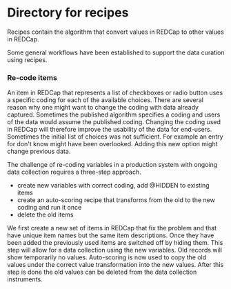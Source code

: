 # Directory for recipes

Recipes contain the algorithm that convert values in REDCap to other values in REDCap.

Some general workflows have been established to support the data curation using recipes.

### Re-code items

An item in REDCap that represents a list of checkboxes or radio button uses a specific coding for each of the available choices. There are several reason why one might want to change the coding with data already captured. Sometimes the published algorithm specifies a coding and users of the data would assume the published coding. Changing the coding used in REDCap will therefore improve the usability of the data for end-users. Sometimes the initial list of choices was not sufficient. For example an entry for don't know might have been overlooked. Adding this new option might change previous data.

The challenge of re-coding variables in a production system with ongoing data collection requires a three-step approach.

 - create new variables with correct coding, add @HIDDEN to existing items
 - create an auto-scoring recipe that transforms from the old to the new coding and run it once
 - delete the old items

We first create a new set of items in REDCap that fix the problem and that have unique item names but the same item descriptions. Once they have been added the previously used items are switched off by hiding them. This step will allow for a data collection using the new variables. Old records will show temporarily no values. Auto-scoring is now used to copy the old values under the correct value transformation into the new values. After this step is done the old values can be deleted from the data collection instruments.

